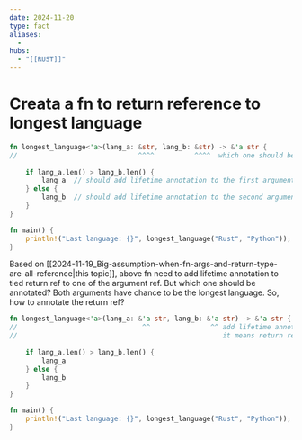 ```yaml
---
date: 2024-11-20
type: fact
aliases:
  -
hubs:
  - "[[RUST]]"
---
```


# Creata a fn to return reference to longest language

```rust
fn longest_language<'a>(lang_a: &str, lang_b: &str) -> &'a str {
//                              ^^^^          ^^^^  which one should be annotated?
    
    if lang_a.len() > lang_b.len() {
        lang_a  // should add lifetime annotation to the first argument
    } else {
        lang_b  // should add lifetime annotation to the second argument
    }
}

fn main() {
    println!("Last language: {}", longest_language("Rust", "Python"));
}

```

Based on [[2024-11-19_Big-assumption-when-fn-args-and-return-type-are-all-reference|this topic]], above fn need to add lifetime annotation to tied return ref to one of the argument ref. But which one should be annotated? Both arguments have chance to be the longest language. So, how to annotate the return ref? 

```rust
fn longest_language<'a>(lang_a: &'a str, lang_b: &'a str) -> &'a str {
//                               ^^               ^^ add lifetime annotation to both arguments
//                                                   it means return ref is tied to one of them (we don't know which one, only know that it's one of them)
    
    if lang_a.len() > lang_b.len() {
        lang_a
    } else {
        lang_b
    }
}

fn main() {
    println!("Last language: {}", longest_language("Rust", "Python"));
}

```
